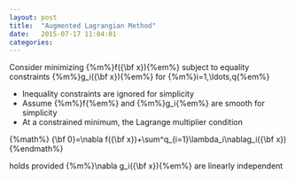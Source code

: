 ```yaml
---
layout: post
title:  "Augmented Lagrangian Method"
date:   2015-07-17 11:04:01
categories:
---
```


Consider minimizing {%m%}f({\bf x}){%em%} subject to equality constraints {%m%}g_i({\bf x}){%em%} for {%m%}i=1,\ldots,q{%em%}

+ Inequality constraints are ignored for simplicity
+ Assume {%m%}f{%em%} and {%m%}g_i{%em%} are smooth for simplicity
+ At a constrained minimum, the Lagrange multiplier condition

{%math%} {\bf 0}=\nabla f({\bf x})+\sum^q_{i=1}\lambda_i\nablag_i({\bf x}){%endmath%}

holds provided {%m%}\nabla g_i({\bf x}){%em%} are linearly independent

<!--more-->

